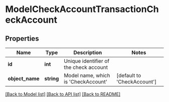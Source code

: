 # ModelCheckAccountTransactionCheckAccount

## Properties
Name | Type | Description | Notes
------------ | ------------- | ------------- | -------------
**id** | **int** | Unique identifier of the check account | 
**object_name** | **string** | Model name, which is &#x27;CheckAccount&#x27; | [default to 'CheckAccount']

[[Back to Model list]](../../README.md#documentation-for-models) [[Back to API list]](../../README.md#documentation-for-api-endpoints) [[Back to README]](../../README.md)

